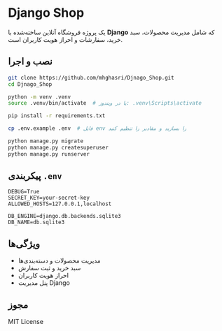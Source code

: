 # Django Shop

یک پروژه فروشگاه آنلاین ساخته‌شده با **Django** که شامل مدیریت محصولات، سبد خرید، سفارشات و احراز هویت کاربران است.

## نصب و اجرا
```bash
git clone https://github.com/mhghasri/Djnago_Shop.git
cd Djnago_Shop

python -m venv .venv
source .venv/bin/activate  # یا در ویندوز: .venv\Scripts\activate

pip install -r requirements.txt

cp .env.example .env  # فایل env را بسازید و مقادیر را تنظیم کنید

python manage.py migrate
python manage.py createsuperuser
python manage.py runserver
```

## پیکربندی `.env`
```env
DEBUG=True
SECRET_KEY=your-secret-key
ALLOWED_HOSTS=127.0.0.1,localhost

DB_ENGINE=django.db.backends.sqlite3
DB_NAME=db.sqlite3
```

## ویژگی‌ها
- مدیریت محصولات و دسته‌بندی‌ها
- سبد خرید و ثبت سفارش
- احراز هویت کاربران
- پنل مدیریت Django

## مجوز
MIT License
